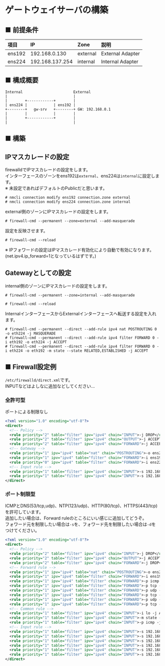 # ゲートウェイサーバの構築
## ■ 前提条件
|項目|IP|Zone|説明|
|:---|:---|:---|:---|
|ens192|192.168.0.130|external|External Adapter|
|ens224|192.168.137.254|internal|Internal Adapter|

## ■ 構成概要
```
Internal                       External
|                              |
|        +------------+        |
| ens224 |            | ens192 |
+--------+   gw-srv   +--------+ GW: 192.168.0.1
|        |            |        |
|        +------------+        |
|                              |
```
## ■ 構築
## IPマスカレードの設定
firewalldでIPマスカレードの設定をします。  
インターフェースのゾーンをens192は`external`、ens224は`internal`に設定します。  
※ 未設定であればデフォルトのPublicだと思います。
```
# nmcli connection modify ens192 connection.zone external
# nmcli connection modify ens224 connection.zone internal
```
external側のゾーンにIPマスカレードの設定をします。
```
# firewall-cmd --permanent --zone=external --add-masquerade
```
設定を反映させます。
```
# firewall-cmd --reload
```
※ IPフォワードの設定はIPマスカレード有効化により自動で有効になります。(net.ipv4.ip_forward=1となっているはずです。)
## Gatewayとしての設定
internal側のゾーンにIPマスカレードの設定をします。
```
# firewall-cmd --permanent --zone=internal --add-masquerade
```
```
# firewall-cmd --reload
```
InternalインターフェースからExternalインターフェースへ転送する設定を入れます。
```
# firewall-cmd --permanent --direct --add-rule ipv4 nat POSTROUTING 0 -o eth224 -j MASQUERADE
# firewall-cmd --permanent --direct --add-rule ipv4 filter FORWARD 0 -i eth192 -o eth224 -j ACCEPT
# firewall-cmd --permanent --direct --add-rule ipv4 filter FORWARD 0 -i eth224 -o eth192 -m state --state RELATED,ESTABLISHED -j ACCEPT
```
## ■ Firewall設定例
`/etc/firewalld/direct.xml`です。  
INPUTなどはよしなに追加などしてください...
### 全許可型
ポートによる制限なし
```xml
<?xml version="1.0" encoding="utf-8"?>
<direct>
  <!-- Policy -->
  <rule priority="2" table="filter" ipv="ipv4" chain="INPUT">-j DROP</rule>
  <rule priority="2" table="filter" ipv="ipv4" chain="OUTPUT">-j ACCEPT</rule>
  <rule priority="2" table="filter" ipv="ipv4" chain="FORWARD">-j ACCEPT</rule>
  <!-- Gateway -->
  <rule priority="1" ipv="ipv4" table="nat" chain="POSTROUTING">-o ens224 -j MASQUERADE</rule>
  <rule priority="1" ipv="ipv4" table="filter" chain="FORWARD">-i ens192 -o ens224 -m state --state RELATED,ESTABLISHED -j ACCEPT</rule>
  <rule priority="0" ipv="ipv4" table="filter" chain="FORWARD">-i ens224 -o ens192 -j ACCEPT</rule>
  <!-- Input rule -->
  <rule priority="1" table="filter" ipv="ipv4" chain="INPUT">-s 192.168.137.0/24 -p tcp -m state --state NEW --dport 22 -j ACCEPT</rule>
  <rule priority="1" table="filter" ipv="ipv4" chain="INPUT">-s 192.168.0.0/24 -p tcp -m state --state NEW --dport 22 -j ACCEPT</rule>
</direct>
```
### ポート制限型
ICMPとDNS(53/tcp,udp)、NTP(123/udp)、HTTP(80/tcp)、HTTPS(443/tcp)を許可しています。  
追加したい場合は、Forward ruleのところにいい感じに追加してどうぞ。  
フォワード元を制限したい場合は`-s`を、フォワード先を制限したい場合は`-d`をつけてください。  
```xml
<?xml version="1.0" encoding="utf-8"?>
<direct>
  <!-- Policy -->
  <rule priority="2" table="filter" ipv="ipv4" chain="INPUT">-j DROP</rule>
  <rule priority="2" table="filter" ipv="ipv4" chain="OUTPUT">-j ACCEPT</rule>
  <rule priority="2" table="filter" ipv="ipv4" chain="FORWARD">-j DROP</rule>
  <!-- Forward rule -->
  <rule priority="1" ipv="ipv4" table="nat" chain="POSTROUTING">-o ens224 -j MASQUERADE</rule>
  <rule priority="1" ipv="ipv4" table="filter" chain="FORWARD">-i ens192 -o ens224 -m state --state RELATED,ESTABLISHED -j ACCEPT</rule>
  <rule priority="1" ipv="ipv4" table="filter" chain="FORWARD">-p icmp -j ACCEPT</rule>
  <rule priority="1" ipv="ipv4" table="filter" chain="FORWARD">-p tcp -m state --state NEW --dport 53 -j ACCEPT</rule>
  <rule priority="1" ipv="ipv4" table="filter" chain="FORWARD">-p udp -m state --state NEW --dport 53 -j ACCEPT</rule>
  <rule priority="1" ipv="ipv4" table="filter" chain="FORWARD">-p tcp -m state --state NEW --dport 80 -j ACCEPT</rule>
  <rule priority="1" ipv="ipv4" table="filter" chain="FORWARD">-p udp -m state --state NEW --dport 123 -j ACCEPT</rule>
  <rule priority="1" ipv="ipv4" table="filter" chain="FORWARD">-p tcp -m state --state NEW --dport 443 -j ACCEPT</rule>
  <!-- Common rule -->
  <rule priority="1" table="filter" ipv="ipv4" chain="INPUT">-i lo -j ACCEPT</rule>
  <rule priority="1" table="filter" ipv="ipv4" chain="INPUT">-m state --state RELATED,ESTABLISHED -j ACCEPT</rule>
  <rule priority="1" table="filter" ipv="ipv4" chain="INPUT">-p icmp -j ACCEPT</rule>
  <!-- Input rule -->
  <rule priority="1" table="filter" ipv="ipv4" chain="INPUT">-s 192.168.137.0/24 -p tcp -m state --state NEW --dport 22 -j ACCEPT</rule>
  <rule priority="1" table="filter" ipv="ipv4" chain="INPUT">-s 192.168.137.0/24 -p tcp -m state --state NEW --dport 80 -j ACCEPT</rule>
  <rule priority="1" table="filter" ipv="ipv4" chain="INPUT">-s 192.168.138.0/24 -p tcp -m state --state NEW --dport 22 -j ACCEPT</rule>
  <rule priority="1" table="filter" ipv="ipv4" chain="INPUT">-s 192.168.138.0/24 -p tcp -m state --state NEW --dport 80 -j ACCEPT</rule>
  <rule priority="1" table="filter" ipv="ipv4" chain="INPUT">-s 192.168.0.0/24 -p tcp -m state --state NEW --dport 22 -j ACCEPT</rule>
  <rule priority="1" table="filter" ipv="ipv4" chain="INPUT">-s 192.168.0.0/24 -p tcp -m state --state NEW --dport 80 -j ACCEPT</rule>
</direct>
```
